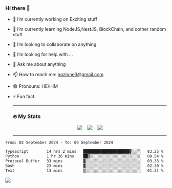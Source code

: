 ### Hi there 👋

<!--
**charlieScript/charlieScript** is a ✨ _special_ ✨ repository because its `README.md` (this file) appears on your GitHub profile.

Here are some ideas to get you started: -->

- 🔭 I’m currently working on Exciting stuff
- 🌱 I’m currently learning NodeJS,NestJS, BlockChain, and oother random stuff
- 👯 I’m looking to collaborate on anything
- 🤔 I’m looking for help with ...
- 💬 Ask me about anything
- 📫 How to reach me: gozione3@gmail.com
- 😄 Pronouns: HE/HIM
- ⚡ Fun fact:


  ---

  ### :fire: My Stats

  <div id="stats" align="center">
  <img src="http://github-readme-streak-stats.herokuapp.com?user=charlieScript&theme=dark&date_format=M%20j%5B%2C%20Y%5D" />&nbsp;&nbsp;&nbsp;
  <img src="https://github-readme-stats.vercel.app/api/top-langs/?username=charlieScript&layout=compact&theme=vision-friendly-dark"/>&nbsp;&nbsp;&nbsp;
  <img src="https://github-readme-stats.vercel.app/api?username=charlieScript&show_icons=true&theme=radical"/>
  </div>

  ---



<!--START_SECTION:waka-->

```txt
From: 02 September 2024 - To: 09 September 2024

TypeScript        14 hrs 2 mins   ████████████████████▓░░░░   83.25 %
Python            1 hr 36 mins    ██▒░░░░░░░░░░░░░░░░░░░░░░   09.54 %
Protocol Buffer   33 mins         ▓░░░░░░░░░░░░░░░░░░░░░░░░   03.33 %
Bash              23 mins         ▓░░░░░░░░░░░░░░░░░░░░░░░░   02.30 %
Text              13 mins         ▒░░░░░░░░░░░░░░░░░░░░░░░░   01.31 %
```

<!--END_SECTION:waka-->
![](https://komarev.com/ghpvc/?username=charlieScript)
